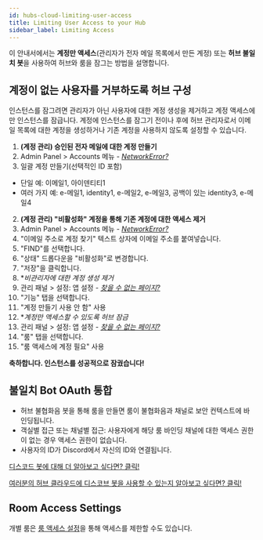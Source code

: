 ```yaml
---
id: hubs-cloud-limiting-user-access
title: Limiting User Access to your Hub
sidebar_label: Limiting Access
---
```


이 안내서에서는 **계정만 액세스**(관리자가 전자 메일 목록에서 만든 계정) 또는 **허브 불일치 봇**을 사용하여 허브와 룸을 잠그는 방법을 설명합니다.

## 계정이 없는 사용자를 거부하도록 허브 구성

인스턴스를 잠그려면 관리자가 아닌 사용자에 대한 계정 생성을 제거하고 계정 액세스에만 인스턴스를 잠급니다. 계정에 인스턴스를 잠그기 전이나 후에 허브 관리자로서 이메일 목록에 대한 계정을 생성하거나 기존 계정을 사용하지 않도록 설정할 수 있습니다.

1. **(계정 관리) 승인된 전자 메일에 대한 계정 만들기**
1. Admin Panel > Accounts 메뉴 - [_NetworkError?_](hubs-cloud-aws-troubleshooting-ko.md#in-my-hubs-admin-panel-i-see-networkerror-or-not-found-page-or-no-data-populates-in-any-of-the-admin-menus)
2. 일괄 계정 만들기(선택적인 ID 포함)
- 단일 예: 이메일1, 아이덴티티1
- 여러 가지 예: e-메일1, identity1, e-메일2, e-메일3, 공백이 있는 identity3, e-메일4
2. **(계정 관리) "비활성화" 계정을 통해 기존 계정에 대한 액세스 제거**
1. Admin Panel > Accounts 메뉴 - [_NetworkError?_](hubs-cloud-aws-troubleshooting-ko.md#in-my-hubs-admin-panel-i-see-networkerror-or-not-found-page-or-no-data-populates-in-any-of-the-admin-menus)
2. "이메일 주소로 계정 찾기" 텍스트 상자에 이메일 주소를 붙여넣습니다.
3. "FIND"를 선택합니다.
4. "상태" 드롭다운을 "비활성화"로 변경합니다.
5. "저장"을 클릭합니다.
3. **비관리자에 대한 계정 생성 제거*
1. 관리 패널 > 설정: 앱 설정 - [_찾을 수 없는 페이지?_](hubs-cloud-aws-troubleshooting-ko.md#in-my-hubs-admin-panel-i-see-networkerror-or-not-found-page-or-no-data-populates-in-any-of-the-admin-menus)
2. "기능" 탭을 선택합니다.
3. "계정 만들기 사용 안 함" 사용
4. **계정만 액세스할 수 있도록 허브 잠금*
1. 관리 패널 > 설정: 앱 설정 - [_찾을 수 없는 페이지?_](hubs-cloud-aws-troubleshooting-ko.md#in-my-hubs-admin-panel-i-see-networkerror-or-not-found-page-or-no-data-populates-in-any-of-the-admin-menus)
2. "룸" 탭을 선택합니다.
3. "룸 액세스에 계정 필요" 사용

**축하합니다. 인스턴스를 성공적으로 잠궜습니다!**

## 불일치 Bot OAuth 통합

- 허브 불협화음 봇을 통해 룸을 만들면 룸이 불협화음과 채널로 보안 컨텍스트에 바인딩됩니다.
- 객실별 접근 또는 채널별 접근: 사용자에게 해당 룸 바인딩 채널에 대한 액세스 권한이 없는 경우 액세스 권한이 없습니다.
- 사용자의 ID가 Discord에서 자신의 ID와 연결됩니다.

[디스코드 봇에 대해 더 알아보고 싶다면? 클릭!](hubs-discord-bot-ko.md)

[여러분의 허브 클라우드에 디스코브 봇을 사용할 수 있는지 알아보고 싶다면? 클릭!](hubs-cloud-discord-bot-ko.md)

## Room Access Settings

개별 룸은 [룸 액세스 설정](hubs-room-settings-ko.md#room-access)을 통해 액세스를 제한할 수도 있습니다.